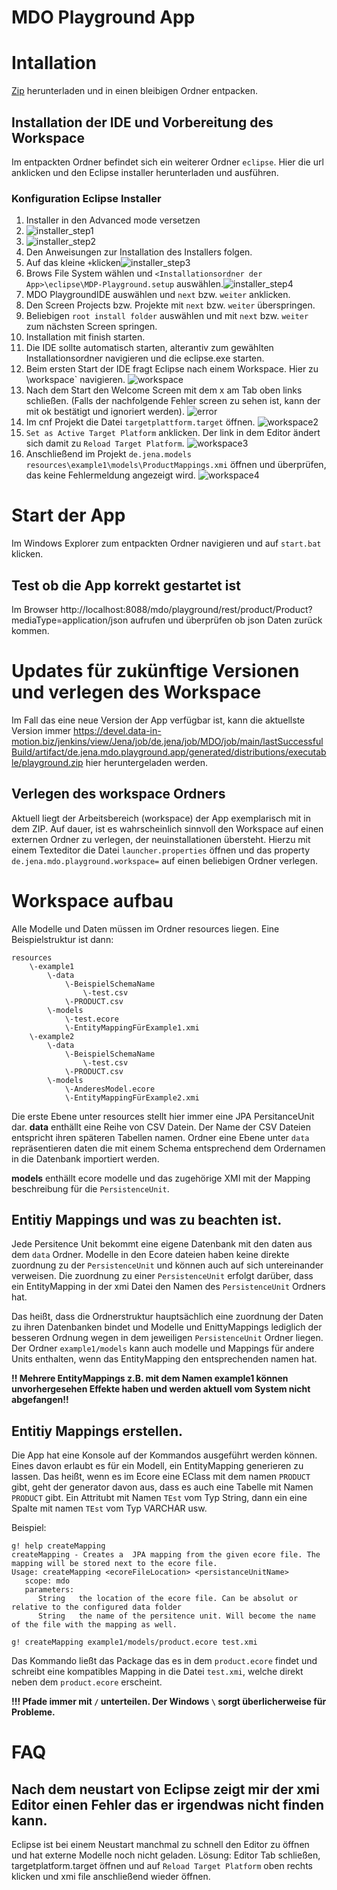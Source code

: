 # MDO Playground App

# Intallation

[Zip](https://devel.data-in-motion.biz/jenkins/view/Jena/job/de.jena/job/MDO/job/main/lastSuccessfulBuild/artifact/de.jena.mdo.playground.app/generated/distributions/executable/playground.zip) herunterladen und in einen bleibigen Ordner entpacken.

## Installation der IDE und Vorbereitung des Workspace

Im entpackten Ordner befindet sich ein weiterer Ordner `eclipse`. Hier die url anklicken und den Eclipse installer herunterladen und ausführen.

### Konfiguration Eclipse Installer

1. Installer in den Advanced mode versetzen
2. ![installer_step1](eclipse/images/installer_step1.png)
3. ![installer_step2](eclipse/images/installer_step2.png)
4. Den Anweisungen zur Installation des Installers folgen.
5. Auf das kleine `+`klicken![installer_step3](eclipse/images/installer_step3.png) 
6. Brows File System wählen und `<Installationsordner der App>\eclipse\MDP-Playground.setup` auswählen.![installer_step4](eclipse/images/installer_step4.png)
7. MDO PlaygroundIDE auswählen und `next` bzw. `weiter` anklicken.
8. Den Screen Projects bzw. Projekte mit `next` bzw. `weiter` überspringen.
9. Beliebigen `root install folder` auswählen und mit `next` bzw. `weiter` zum nächsten Screen springen.
10. Installation mit finish starten.
11. Die IDE sollte automatisch starten, alterantiv zum gewählten Installationsordner navigieren und die eclipse.exe starten.
12. Beim ersten Start der IDE fragt Eclipse nach einem Workspace. Hier zu <Installationsordner der App>\workspace` navigieren. ![workspace](eclipse/images/workspace.png)
13. Nach dem Start den Welcome Screen mit dem x am Tab oben links schließen. (Falls der nachfolgende Fehler screen zu sehen ist, kann der mit ok bestätigt und ignoriert werden). ![error](eclipse/images/error.png)
14. Im cnf Projekt die Datei `targetplattform.target` öffnen. ![workspace2](eclipse/images/workspace2.png)
15. `Set as Active Target Platform` anklicken. Der link in dem Editor ändert sich damit zu `Reload Target Platform`. ![workspace3](eclipse/images/workspace3.png)
16. Anschließend im Projekt `de.jena.models` `resources\example1\models\ProductMappings.xmi` öffnen und überprüfen, das keine Fehlermeldung angezeigt wird. ![workspace4](eclipse/images/workspace4.png)

# Start der App

Im Windows Explorer zum entpackten Ordner navigieren und auf `start.bat` klicken.

## Test ob die App korrekt gestartet ist

Im Browser http://localhost:8088/mdo/playground/rest/product/Product?mediaType=application/json aufrufen und überprüfen ob json Daten zurück kommen.

# Updates für zukünftige Versionen und verlegen des Workspace
Im Fall das eine neue Version der App verfügbar ist, kann die aktuellste Version immer https://devel.data-in-motion.biz/jenkins/view/Jena/job/de.jena/job/MDO/job/main/lastSuccessfulBuild/artifact/de.jena.mdo.playground.app/generated/distributions/executable/playground.zip hier heruntergeladen werden. 

## Verlegen des workspace Ordners
Aktuell liegt  der Arbeitsbereich (workspace) der App exemplarisch mit in dem ZIP. Auf dauer, ist es wahrscheinlich sinnvoll den Workspace auf einen externen Ordner zu verlegen, der neuinstallationen übersteht. Hierzu mit einem Texteditor die Datei `launcher.properties` öffnen und das property `de.jena.mdo.playground.workspace=` auf einen beliebigen Ordner verlegen. 

# Workspace aufbau

Alle Modelle und Daten müssen im Ordner resources liegen. Eine Beispielstruktur ist dann:
```
resources
	\-example1
		\-data
			\-BeispielSchemaName
				\-test.csv
			\-PRODUCT.csv
        \-models
        	\-test.ecore
        	\-EntityMappingFürExample1.xmi
	\-example2
		\-data
			\-BeispielSchemaName
				\-test.csv
			\-PRODUCT.csv
        \-models
        	\-AnderesModel.ecore
        	\-EntityMappingFürExample2.xmi			
```

Die erste Ebene unter resources stellt hier immer eine JPA PersitanceUnit dar. 
**data** enthällt eine Reihe von CSV Datein. Der Name der CSV Dateien entspricht ihren späteren Tabellen namen. Ordner eine Ebene unter `data` repräsentieren daten die mit einem Schema entsprechend dem Ordernamen in die Datenbank importiert werden.

**models** enthällt ecore modelle und das zugehörige XMI mit der Mapping beschreibung für die `PersistenceUnit`. 

## Entitiy Mappings und was zu beachten ist.

Jede Persitence Unit bekommt eine eigene Datenbank mit den daten aus dem `data` Ordner. Modelle in den Ecore dateien haben keine direkte zuordnung zu der `PersistenceUnit` und können auch auf sich untereinander verweisen. Die zuordnung zu einer `PersistenceUnit` erfolgt darüber, dass ein EntityMapping in der xmi Datei den Namen des `PersistenceUnit` Ordners hat. 

Das heißt, dass die Ordnerstruktur hauptsächlich eine zuordnung der Daten zu ihren Datenbanken bindet und Modelle und EnittyMappings lediglich der besseren Ordnung wegen in dem jeweiligen `PersistenceUnit` Ordner liegen. Der Ordner `example1/models` kann auch modelle und Mappings für andere Units enthalten, wenn das EntityMapping den entsprechenden namen hat.

**!! Mehrere EntityMappings z.B. mit dem Namen example1 können unvorhergesehen Effekte haben und werden aktuell vom System nicht abgefangen!!**

## Entitiy Mappings erstellen.

Die App hat eine Konsole auf der Kommandos ausgeführt werden können. Eines davon erlaubt es für ein Modell, ein EntityMapping generieren zu lassen. Das heißt, wenn es im Ecore eine EClass mit dem namen `PRODUCT` gibt, geht der generator davon aus, dass es auch eine Tabelle mit Namen `PRODUCT` gibt. Ein Attritubt mit Namen `TEst` vom Typ String, dann ein eine Spalte mit namen `TEst` vom Typ VARCHAR usw. 

Beispiel:

```
g! help createMapping
createMapping - Creates a  JPA mapping from the given ecore file. The mapping will be stored next to the ecore file.
Usage: createMapping <ecoreFileLocation> <persistanceUnitName>
   scope: mdo
   parameters:
      String   the location of the ecore file. Can be absolut or relative to the configured data folder
      String   the name of the persitence unit. Will become the name of the file with the mapping as well.

g! createMapping example1/models/product.ecore test.xmi
```

Das Kommando ließt das Package das es in dem `product.ecore` findet und schreibt eine kompatibles Mapping in die Datei `test.xmi`, welche direkt neben dem `product.ecore` erscheint.

**!!! Pfade immer mit `/` unterteilen. Der Windows `\` sorgt überlicherweise für Probleme.** 

# FAQ

## Nach dem neustart von Eclipse zeigt mir der xmi Editor einen Fehler das er irgendwas nicht finden kann.
Eclipse ist bei einem Neustart manchmal zu schnell den Editor zu öffnen und hat externe Modelle noch nicht geladen. Lösung: Editor Tab schließen, targetplatform.target öffnen und auf `Reload Target Platform` oben rechts klicken und xmi file anschließend wieder öffnen.

